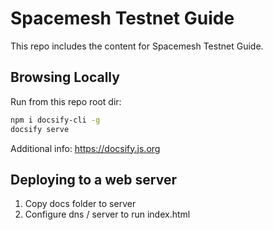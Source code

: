 # Spacemesh Testnet Guide

This repo includes the content for Spacemesh Testnet Guide.

##  Browsing Locally

Run from this repo root dir:

```bash
npm i docsify-cli -g
docsify serve
```

Additional info: https://docsify.js.org

## Deploying to a web server
1. Copy docs folder to server
2. Configure dns / server to run index.html
